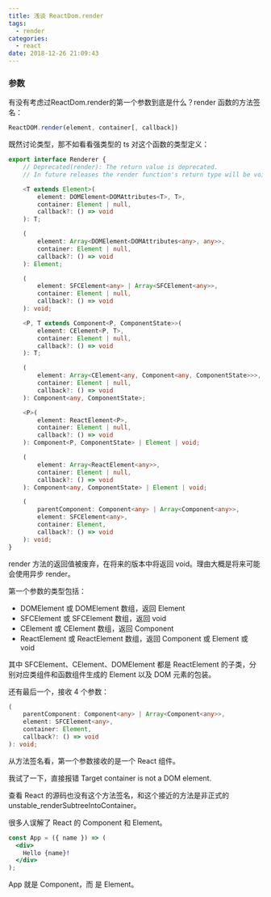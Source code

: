```yaml
---
title: 浅谈 ReactDom.render
tags:
  - render
categories:
  - react
date: 2018-12-26 21:09:43
---
```


### 参数
有没有考虑过ReactDom.render的第一个参数到底是什么？render 函数的方法签名：
``` jsx
ReactDOM.render(element, container[, callback]) 
```

既然讨论类型，那不如看看强类型的 ts 对这个函数的类型定义：
``` ts
export interface Renderer {
    // Deprecated(render): The return value is deprecated.
    // In future releases the render function's return type will be void.

    <T extends Element>(
        element: DOMElement<DOMAttributes<T>, T>,
        container: Element | null,
        callback?: () => void
    ): T;

    (
        element: Array<DOMElement<DOMAttributes<any>, any>>,
        container: Element | null,
        callback?: () => void
    ): Element;

    (
        element: SFCElement<any> | Array<SFCElement<any>>,
        container: Element | null,
        callback?: () => void
    ): void;

    <P, T extends Component<P, ComponentState>>(
        element: CElement<P, T>,
        container: Element | null,
        callback?: () => void
    ): T;

    (
        element: Array<CElement<any, Component<any, ComponentState>>>,
        container: Element | null,
        callback?: () => void
    ): Component<any, ComponentState>;

    <P>(
        element: ReactElement<P>,
        container: Element | null,
        callback?: () => void
    ): Component<P, ComponentState> | Element | void;

    (
        element: Array<ReactElement<any>>,
        container: Element | null,
        callback?: () => void
    ): Component<any, ComponentState> | Element | void;

    (
        parentComponent: Component<any> | Array<Component<any>>,
        element: SFCElement<any>,
        container: Element,
        callback?: () => void
    ): void;
}
```
render 方法的返回值被废弃，在将来的版本中将返回 void。理由大概是将来可能会使用异步 render。

第一个参数的类型包括：
* DOMElement 或 DOMElement 数组，返回 Element
* SFCElement 或 SFCElement 数组，返回 void
* CElement 或 CElement 数组，返回 Component
* ReactElement 或 ReactElement 数组，返回 Component 或 Element 或 void

其中 SFCElement、CElement、DOMElement 都是 ReactElement 的子类，分别对应类组件和函数组件生成的 Element 以及 DOM 元素的包装。

还有最后一个，接收 4 个参数：
```ts
(
    parentComponent: Component<any> | Array<Component<any>>,
    element: SFCElement<any>,
    container: Element,
    callback?: () => void
): void;
```
从方法签名看，第一个参数接收的是一个 React 组件。

我试了一下，直接报错 Target container is not a DOM element.

查看 React 的源码也没有这个方法签名，和这个接近的方法是非正式的 unstable_renderSubtreeIntoContainer。

很多人误解了 React 的 Component 和 Element。
``` jsx
const App = ({ name }) => (
  <div>
    Hello {name}!
  </div>
);
```
App 就是 Component，而 <App /> 是 Element。
